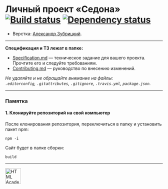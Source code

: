 # Личный проект «Седона» [![Build status][travis-image]][travis-url] [![Dependency status][dependency-image]][dependency-url]

* Верстка: [Александр Зубрицкий](https://zbralex.github.io/).

---

**Спецификация и ТЗ лежат в папке:**

- [Specification.md](Specification.md) — техническое задание для вашего проекта. Прочтите его и следуйте требованиям.
- [Contributing.md](Contributing.md) — руководство по внесению изменений.

_Не удаляйте и не обращайте внимание на файлы:_<br>
_`.editorconfig`, `.gitattributes`, `.gitignore`, `.travis.yml`, `package.json`._

---

### Памятка


#### 1. Клонируйте репозиторий на свой компьютер

После клонирования репозитория, переключиться в папку и установить пакет npm:
```
npm -i
```
Сайт будет в папке сборки:

```
build
```



---

<a href="https://htmlacademy.ru/intensive/adaptive"><img align="left" width="50" height="50" alt="HTML Academy" src="https://up.htmlacademy.ru/static/img/intensive/adaptive/logo-for-github.svg"></a>


[travis-image]: https://travis-ci.org/htmlacademy-adaptive/164719-sedona.svg?branch=master
[travis-url]: https://travis-ci.org/htmlacademy-adaptive/164719-sedona
[dependency-image]: https://david-dm.org/htmlacademy-adaptive/164719-sedona/dev-status.svg?style=flat-square
[dependency-url]: https://david-dm.org/htmlacademy-adaptive/164719-sedona?type=dev
